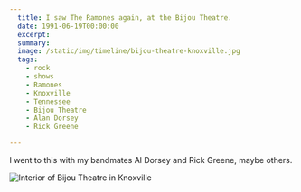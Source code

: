 ```yaml
---
  title: I saw The Ramones again, at the Bijou Theatre.
  date: 1991-06-19T00:00:00
  excerpt: 
  summary: 
  image: /static/img/timeline/bijou-theatre-knoxville.jpg
  tags:
    - rock
    - shows
    - Ramones
    - Knoxville
    - Tennessee
    - Bijou Theatre
    - Alan Dorsey
    - Rick Greene

---
```


I went to this with my bandmates Al Dorsey and Rick Greene, maybe others.

![Interior of Bijou Theatre in Knoxville](/static/img/timeline/bijou-theatre-knoxville.jpg)